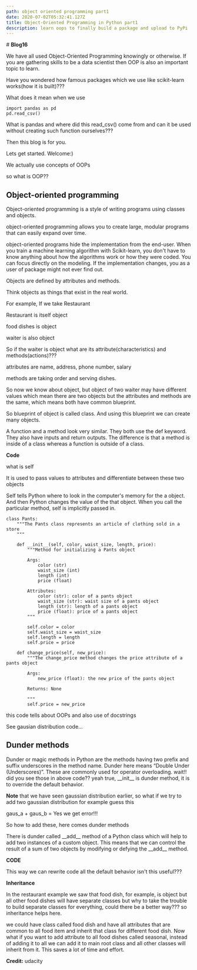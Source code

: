 ```yaml
---
path: object oriented programming part1
date: 2020-07-02T05:32:41.127Z
title: Object-Oriented Programming in Python part1
description: learn oops to finally build a package and upload to PyPi
---
```

\# **Blog16**

We have all used Object-Oriented Programming knowingly or otherwise. If you are gathering skills to be a data scientist then OOP is also an important topic to learn. 

Have you wondered how famous packages which we use like scikit-learn works(how it is built)???

What does it mean when we use 

```
import pandas as pd 
pd.read_csv()
```

What is pandas and where did this read_csv() come from and can it be used without creating such function ourselves???

Then this blog is for you. 

Lets get started. Welcome:)

We actually use concepts of OOPs 

so what is OOP??

## Object-oriented programming

Object-oriented programming is a style of writing programs using classes and objects.

object-oriented programming allows you to create large, modular programs that can easily expand over time.

object-oriented programs hide the implementation from the end-user. When you train a machine learning algorithm with Scikit-learn, you don't have to know anything about how the algorithms work or how they were coded. You can focus directly on the modeling. If the implementation changes, you as a user of package might not ever find out.

Objects are defined by attributes and methods.

Think objects as things that exist in the real world.

For example, If we take Restaurant

Restaurant is itself object 

food dishes is object

waiter is also object

So if the waiter is object what are its attribute(characteristics) and methods(actions)???

attributes are name, address, phone number, salary

methods are taking order and serving dishes.

So now we know about object, but object of two waiter may have different values which mean there are two objects but the attributes and methods are the same, which means both have common blueprint.

So blueprint of object is called class. And using this blueprint we can create many objects. 

A function and a method look very similar. They both use the def keyword. They also have inputs and return outputs. The difference is that a method is inside of a class whereas a function is outside of a class.

**Code**

what is self 

It is used to pass values to attributes and differentiate between these two objects

Self tells Python where to look in the computer's memory for the a object. And then Python changes the value of the that object. When you call the particular method, self is implicitly passed in.

```
class Pants:
    """The Pants class represents an article of clothing sold in a store
    """

    def __init__(self, color, waist_size, length, price):
        """Method for initializing a Pants object

        Args: 
            color (str)
            waist_size (int)
            length (int)
            price (float)

        Attributes:
            color (str): color of a pants object
            waist_size (str): waist size of a pants object
            length (str): length of a pants object
            price (float): price of a pants object
        """

        self.color = color
        self.waist_size = waist_size
        self.length = length
        self.price = price

    def change_price(self, new_price):
        """The change_price method changes the price attribute of a pants object

        Args: 
            new_price (float): the new price of the pants object

        Returns: None

        """
        self.price = new_price
```

this code tells about OOPs and also use of docstrings

See gausian distribution code...

## Dunder methods

Dunder or magic methods in Python are the methods having two prefix and suffix underscores in the method name. Dunder here means “Double Under (Underscores)”. These are commonly used for operator overloading.  wait!! did you see those in above code?? yeah true, \_\_init\_\_ is dunder method, it is to override the default behavior.

**Note** that we have seen gaussian distribution earlier, so what if we try to add two gaussian distribution for example guess this

gaus_a + gaus_b = Yes we get error!!!

So how to add these, here comes dunder methods

There is dunder called \_\_add\_\_  method of a Python class which will help to add two instances of a custom object. This means that we can control the result of a sum of two objects by modifying or defying the \_\_add\_\_ method.

**CODE**

This way we can rewrite code all the default behavior isn't this useful???

**Inheritance**

In the restaurant example we saw that food dish, for example, is object but all other food dishes will have separate classes but why to take the trouble to build separate classes for everything, could there be a better way??? so inheritance helps here.

we could have class called food dish and have all attributes that are common to all food item and inherit that class for different food dish. Now what if you want to add attribute to all food dishes called seasonal, instead of adding it to all we can add it to main root class and all other classes will inherit from it. This saves a lot of time and effort.

**Credit:** udacity
